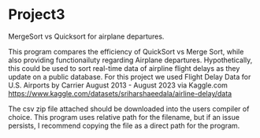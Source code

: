 # Project3
MergeSort vs Quicksort for airplane departures.

This program compares the efficiency of QuickSort vs Merge Sort, while also 
providing functionailuty regarding
Airplane departures. Hypothetically, this could be used to sort real-time 
data of airpline flight delays as they update on a public database. 
For this project we used Flight Delay Data for U.S. Airports by 
Carrier August 2013 - August 2023 via Kaggle.com
https://www.kaggle.com/datasets/sriharshaeedala/airline-delay/data

The csv zip file attached should be downloaded into the users compiler of choice. 
This program uses relative path for the filename, but if an issue persists,
I recommend copying the file as a direct path for the program.
